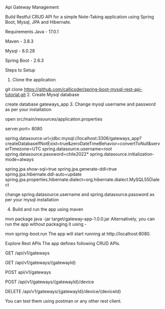 Api Gateway Management

Build Restful CRUD API for a simple Note-Taking application using Spring Boot, Mysql, JPA and Hibernate.

Requirements
Java -  17.0.1

Maven - 3.8.3

Mysql - 8.0.28

Spring Boot - 2.6.3

Steps to Setup
1. Clone the application

git clone https://github.com/callicoder/spring-boot-mysql-rest-api-tutorial.git
2. Create Mysql database

create database gateways_app
3. Change mysql username and password as per your installation

open src/main/resources/application.properties

server.port= 8080

spring.datasource.url=jdbc:mysql://localhost:3306/gateways_app?createDatabaseIfNotExist=true&zeroDateTimeBehavior=convertToNull&serverTimezone=UTC
spring.datasource.username=root
spring.datasource.password=chile2022*
spring.datasource.initialization-mode=always

spring.jpa.show-sql=true
spring.jpa.generate-ddl=true
spring.jpa.hibernate.ddl-auto=update
spring.jpa.properties.hibernate.dialect=org.hibernate.dialect.MySQL55Dialect

change spring.datasource.username and spring.datasource.password as per your mysql installation

4. Build and run the app using maven

mvn package
java -jar target/gateway-app-1.0.0.jar
Alternatively, you can run the app without packaging it using -

mvn spring-boot:run
The app will start running at http://localhost:8080.

Explore Rest APIs
The app defines following CRUD APIs.

GET /api/v1/gateways

GET /api/v1/gateways/{gatewayId}

POST api/v1/gateways

POST /api/v1/gateways/{gatewayId}/device

DELETE /api/v1/gateways/{gatewayId}/device/{deviceId}

You can test them using postman or any other rest client.